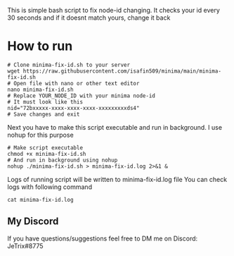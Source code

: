 This is simple bash script to fix node-id changing. It checks your id every 30 seconds and if it doesnt match yours, change it back

# How to run
```
# Clone minima-fix-id.sh to your server
wget https://raw.githubusercontent.com/isafin509/minima/main/minima-fix-id.sh
# Open file with nano or other text editor
nano minima-fix-id.sh
# Replace YOUR_NODE_ID with your minima node-id
# It must look like this
nid="72bxxxxx-xxxx-xxxx-xxxx-xxxxxxxxxds4"
# Save changes and exit
```
Next you have to make this script executable and run in background. I use nohup for this purpose
```
# Make script executable
chmod +x minima-fix-id.sh
# And run in background using nohup
nohup ./minima-fix-id.sh > minima-fix-id.log 2>&1 &
```
Logs of running script will be written to minima-fix-id.log file
You can check logs with following command 
```
cat minima-fix-id.log
```
## My Discord
If you have questions/suggestions feel free to DM me on Discord: JeTrix#8775

